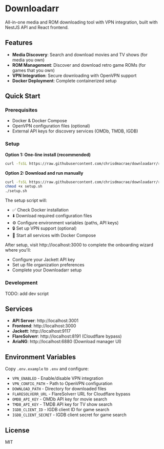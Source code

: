 # Downloadarr

All-in-one media and ROM downloading tool with VPN integration, built with NestJS API and React frontend.

## Features

- **Media Discovery**: Search and download movies and TV shows (for media you own)
- **ROM Management**: Discover and download retro game ROMs (for games that you own)
- **VPN Integration**: Secure downloading with OpenVPN support
- **Docker Deployment**: Complete containerized setup

## Quick Start

### Prerequisites

- Docker & Docker Compose
- OpenVPN configuration files (optional)
- External API keys for discovery services (OMDb, TMDB, IGDB)

### Setup

**Option 1: One-line install (recommended)**
```bash
curl -fsSL https://raw.githubusercontent.com/chrisdmacrae/downloadarr/refs/heads/main/setup.sh | bash
```

**Option 2: Download and run manually**
```bash
curl -fsSL https://raw.githubusercontent.com/chrisdmacrae/downloadarr/refs/heads/main/setup.sh -o setup.sh
chmod +x setup.sh
./setup.sh
```

The setup script will:
- ✅ Check Docker installation
- ⬇️ Download required configuration files
- ⚙️ Configure environment variables (paths, API keys)
- 🔒 Set up VPN support (optional)
- 🚀 Start all services with Docker Compose

After setup, visit http://localhost:3000 to complete the onboarding wizard where you'll:
- Configure your Jackett API key
- Set up file organization preferences
- Complete your Downloadarr setup

### Development

TODO: add dev script

## Services

- **API Server**: http://localhost:3001
- **Frontend**: http://localhost:3000
- **Jackett**: http://localhost:9117
- **FlareSolverr**: http://localhost:8191 (Cloudflare bypass)
- **AriaNG**: http://localhost:6880 (Download manager UI)

## Environment Variables

Copy `.env.example` to `.env` and configure:

- `VPN_ENABLED` - Enable/disable VPN integration
- `VPN_CONFIG_PATH` - Path to OpenVPN configuration
- `DOWNLOAD_PATH` - Directory for downloaded files
- `FLARESOLVERR_URL` - FlareSolverr URL for Cloudflare bypass
- `OMDB_API_KEY` - OMDb API key for movie search
- `TMDB_API_KEY` - TMDB API key for TV show search
- `IGDB_CLIENT_ID` - IGDB client ID for game search
- `IGDB_CLIENT_SECRET` - IGDB client secret for game search

## License

MIT
